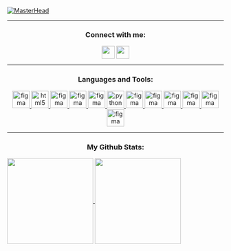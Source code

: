 [![MasterHead](https://i.pinimg.com/originals/c4/7f/60/c47f60d506f1e3d785b046ab52c60817.jpg)](https://github.com/MinYonhee)
<hr>
<h3 align="center">Connect with me:</h3>
<p align="center">
<a href="https://www.linkedin.com/in/beatriz-costa-a6b277156?utm_source=share&utm_campaign=share_via&utm_content=profile&utm_medium=android_app" target="blank"><img align="center" src="https://cdn.iconscout.com/icon/free/png-512/free-linkedin-160-461814.png?f=webp&w=256" alt="" height="30" width="30" /></a>
<a href="https://www.instagram.com/minyonhee?igsh=MXVreTMydGtzY2E3dg==" target="blank"><img align="center" src="https://cdn.iconscout.com/icon/free/png-512/free-instagram-216-721958.png?f=webp&w=256" alt="" height="30" width="30" /></a>
<hr>
<h3 align="center">Languages and Tools:</h3>
<p align="center"> <a href="https://www.figma.com/" target="_blank"> <img src="https://www.vectorlogo.zone/logos/figma/figma-icon.svg" alt="figma" width="40" height="40"/> </a> <a href="https://html.spec.whatwg.org/multipage/" target="_blank"> <img src="https://cdn.iconscout.com/icon/free/png-512/free-html5-41-1175209.png?f=webp&w=256" alt="html5" width="40" height="40"/> </a> 
    <a href="https://www.figma.com/" target="_blank"> <img src="https://cdn.iconscout.com/icon/free/png-512/free-visual-studio-code-1868941-1583105.png?f=webp&w=256" alt="figma" width="40" height="40"/> </a>
<a href="https://www.figma.com/" target="_blank"> <img src="https://cdn.iconscout.com/icon/free/png-512/free-css-38-226095.png?f=webp&w=256" alt="figma" width="40" height="40"/> </a> <a href="https://www.figma.com/" target="_blank"> <img src="https://cdn.iconscout.com/icon/free/png-512/free-javascript-1-225993.png?f=webp&w=256" alt="figma" width="40" height="40"/> </a>
  <a href="https://www.python.org" target="_blank"> <img src="https://upload.wikimedia.org/wikipedia/commons/c/cf/Python_logo_51.svg" alt="python" width="40" height="40"/> </a>
  <a href="https://www.figma.com/" target="_blank"> <img src="https://upload.wikimedia.org/wikipedia/commons/b/bd/Logo_C_sharp.svg" alt="figma" width="40" height="40"/> </a>
   <a href="https://www.figma.com/" target="_blank"> <img src="https://cdn.iconscout.com/icon/free/png-512/free-unity-5285317-4406754.png?f=webp&w=256" alt="figma" width="40" height="40"/> </a>
  <a href="https://www.figma.com/" target="_blank"> <img src="https://cdn.iconscout.com/icon/free/png-512/free-android-studio-3251591-2724643.png?f=webp&w=256" alt="figma" width="40" height="40"/> </a>
  <a href="https://www.figma.com/" target="_blank"> <img src="https://cdn.iconscout.com/icon/free/png-512/free-visual-226058.png?f=webp&w=256" alt="figma" width="40" height="40"/> </a>
   <a href="https://www.figma.com/" target="_blank"> <img src="https://upload.wikimedia.org/wikipedia/commons/d/d0/Google_Colaboratory_SVG_Logo.svg" alt="figma" width="40" height="40"/> </a>
    <a href="https://www.figma.com/" target="_blank"> <img src="https://cdn.iconscout.com/icon/free/png-512/free-java-59-1174952.png?f=webp&w=256" alt="figma" width="40" height="40"/> </a>
  
</p>
<hr>

<h3 align="center">My Github Stats:</h3>
<!--<a href="https://github.com/minyonhee/github-readme-stats">
  <img height=200 align="center" src="https://github-readme-stats.vercel.app/api?username=minyonhee&layout=compact&langs_count=8&card_width=100&hide_progress&theme=aura&dark_icons=true" />
</a> -->
<a href="https://github.com/minyonhee/git.io/streak-stats"> 
    <img height=200 align="center" src=https://github-readme-streak-stats.herokuapp.com/?user=minyonhee&theme=aura&dark_icons=true />    
<a href="https://github.com/minyonhee/convoychat">
  <img height=200 align="center" src="https://github-readme-stats.vercel.app/api/top-langs?username=minyonhee&hide_progress&theme=aura&dark_icons=true" />
</a>

